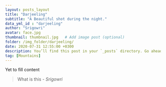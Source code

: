 ```yaml
---
layout: posts_layout
title: "Darjeeling"
subtitle: "A Beautiful shot during the night."
data_yml_id : "darjeeling"
author: "Srigowri"
avatar: face.jpg
thumbnail: thumbnail.jpg   # Add image post (optional)
folder: /img_folder/darjeeling/
date: 2020-07-31 12:55:00 +0300
description: You’ll find this post in your `_posts` directory. Go ahead and edit it and re-build the site to see your changes. # Add post description (optional)
tag: [Mountains]
---
```

Yet to fill content


> What is this <cite>- Srigowri</cite>


